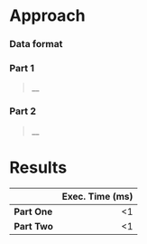 # Approach
### Data format


### Part 1
> __


### Part 2
> __


# Results

|              | Exec. Time (ms) |
|--------------|----------------:|
| **Part One** |              <1 |
| **Part Two** |              <1 |
